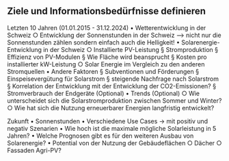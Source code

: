 ## Ziele und Informationsbedürfnisse definieren
Letzten 10 Jahren (01.01.2015 - 31.12.2024)
    • Wetterentwicklung in der Schweiz
        ○ Entwicklung der Sonnenstunden in der Schweiz
        --> nicht nur die Sonnenstunden zählen sondern einfach auch die Helligkeit!
    • Solarenergie-Entwicklung in der Schweiz
        ○ Installierte PV-Leistung
            § Stromproduktion
            § Effizienz von PV-Modulen
            § Wie Fläche wird beansprucht
            § Kosten pro installierter kW-Leistung
        ○ Solar Energie im Vergleich zu den anderen Stromquellen
    • Andere Faktoren
            § Subventionen und Förderungen
            § Einspeisevergütung für Solarstrom
            § steigende Nachfrage nach Solarstrom
            § Korrelation der Entwicklung mit der Entwicklung der CO2-Emissionen?
            § Stromverbrauch der Endgeräte (Optional)
    • Trends (Optional)
        ○ Wie unterscheidet sich die Solarstromproduktion zwischen Sommer und Winter?
        ○ Wie hat sich die Nutzung erneuerbarer Energien langfristig entwickelt?
        
Zukunft
    • Sonnenstunden
    • Verschiedene Use Cases -> mit positiv und negativ Szenarien
    • Wie hoch ist die maximale mögliche Solarleistung in 5 Jahren?
    • Welche Prognosen gibt es für den weiteren Ausbau von Solarenergie?
    • Potential von der Nutzung der Gebäudeflächen
        ○ Dächer
        ○ Fassaden
Agri-PV?